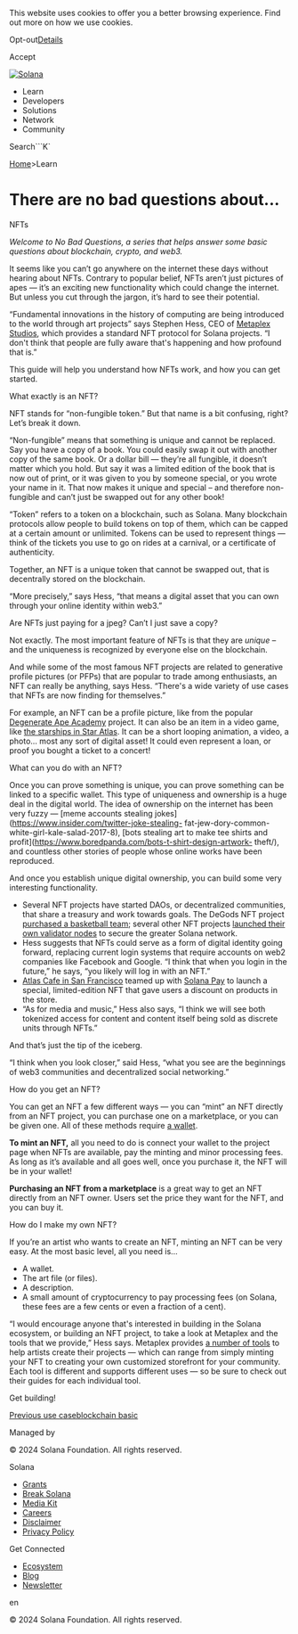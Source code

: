 This website uses cookies to offer you a better browsing experience. Find out
more on how we use cookies.

Opt-out[Details](/privacy-policy#collection-of-information)

Accept

[![Solana](/_next/static/media/logotype.e4df684f.svg)](/)

  * Learn
  * Developers
  * Solutions
  * Network
  * Community

Search```K`

[Home](/)>Learn

# There are no bad questions about...  
NFTs

 _Welcome to No Bad Questions, a series that helps answer some basic questions
about blockchain, crypto, and web3._

It seems like you can’t go anywhere on the internet these days without hearing
about NFTs. Contrary to popular belief, NFTs aren’t just pictures of apes —
it’s an exciting new functionality which could change the internet. But unless
you cut through the jargon, it’s hard to see their potential.

“Fundamental innovations in the history of computing are being introduced to
the world through art projects” says Stephen Hess, CEO of [Metaplex
Studios](https://www.metaplex.com/), which provides a standard NFT protocol
for Solana projects. “I don't think that people are fully aware that's
happening and how profound that is.”

This guide will help you understand how NFTs work, and how you can get
started.

What exactly is an NFT?

NFT stands for “non-fungible token.” But that name is a bit confusing, right?
Let’s break it down.

“Non-fungible” means that something is unique and cannot be replaced. Say you
have a copy of a book. You could easily swap it out with another copy of the
same book. Or a dollar bill — they’re all fungible, it doesn’t matter which
you hold. But say it was a limited edition of the book that is now out of
print, or it was given to you by someone special, or you wrote your name in
it. That now makes it unique and special – and therefore non-fungible and
can’t just be swapped out for any other book!

“Token” refers to a token on a blockchain, such as Solana. Many blockchain
protocols allow people to build tokens on top of them, which can be capped at
a certain amount or unlimited. Tokens can be used to represent things — think
of the tickets you use to go on rides at a carnival, or a certificate of
authenticity.

Together, an NFT is a unique token that cannot be swapped out, that is
decentrally stored on the blockchain.

“More precisely,” says Hess, “that means a digital asset that you can own
through your online identity within web3.”

Are NFTs just paying for a jpeg? Can’t I just save a copy?

Not exactly. The most important feature of NFTs is that they are _unique_ –
and the uniqueness is recognized by everyone else on the blockchain.

And while some of the most famous NFT projects are related to generative
profile pictures (or PFPs) that are popular to trade among enthusiasts, an NFT
can really be anything, says Hess. “There's a wide variety of use cases that
NFTs are now finding for themselves.”

For example, an NFT can be a profile picture, like from the popular
[Degenerate Ape Academy](https://www.degenape.academy/) project. It can also
be an item in a video game, like [the starships in Star
Atlas](https://solana.com/news/star-atlas-crypto-about-release-date). It can
be a short looping animation, a video, a photo… most any sort of digital
asset! It could even represent a loan, or proof you bought a ticket to a
concert!

What can you do with an NFT?

Once you can prove something is unique, you can prove something can be linked
to a specific wallet. This type of uniqueness and ownership is a huge deal in
the digital world. The idea of ownership on the internet has been very fuzzy —
[meme accounts stealing jokes](https://www.insider.com/twitter-joke-stealing-
fat-jew-dory-common-white-girl-kale-salad-2017-8), [bots stealing art to make
tee shirts and profit](https://www.boredpanda.com/bots-t-shirt-design-artwork-
theft/), and countless other stories of people whose online works have been
reproduced.

And once you establish unique digital ownership, you can build some very
interesting functionality.

  * Several NFT projects have started DAOs, or decentralized communities, that share a treasury and work towards goals. The DeGods NFT project [purchased a basketball team](https://www.yahoo.com/video/degods-dao-buys-big3-league-034614159.html); several other NFT projects [launched their own validator nodes](https://twitter.com/rajgokal/status/1503418953170755586) to secure the greater Solana network.
  * Hess suggests that NFTs could serve as a form of digital identity going forward, replacing current login systems that require accounts on web2 companies like Facebook and Google. “I think that when you login in the future,” he says, “you likely will log in with an NFT.”
  * [Atlas Cafe in San Francisco](https://solana.com/news/solana-pay-update-march-2022) teamed up with [Solana Pay](https://solanapay.com) to launch a special, limited-edition NFT that gave users a discount on products in the store.
  * “As for media and music,” Hess also says, “I think we will see both tokenized access for content and content itself being sold as discrete units through NFTs.”

And that’s just the tip of the iceberg.

“I think when you look closer,” said Hess, “what you see are the beginnings of
web3 communities and decentralized social networking.”

How do you get an NFT?

You can get an NFT a few different ways — you can “mint” an NFT directly from
an NFT project, you can purchase one on a marketplace, or you can be given
one. All of these methods require [a
wallet](https://solana.com/ecosystem/explore?categories=wallet).

**To mint an NFT,** all you need to do is connect your wallet to the project
page when NFTs are available, pay the minting and minor processing fees. As
long as it’s available and all goes well, once you purchase it, the NFT will
be in your wallet!

**Purchasing an NFT from a marketplace** is a great way to get an NFT directly
from an NFT owner. Users set the price they want for the NFT, and you can buy
it.

How do I make my own NFT?

If you’re an artist who wants to create an NFT, minting an NFT can be very
easy. At the most basic level, all you need is…

  * A wallet.
  * The art file (or files).
  * A description.
  * A small amount of cryptocurrency to pay processing fees (on Solana, these fees are a few cents or even a fraction of a cent).

“I would encourage anyone that's interested in building in the Solana
ecosystem, or building an NFT project, to take a look at Metaplex and the
tools that we provide,” Hess says. Metaplex provides [a number of
tools](https://www.metaplex.com/learn-creators) to help artists create their
projects — which can range from simply minting your NFT to creating your own
customized storefront for your community. Each tool is different and supports
different uses — so be sure to check out their guides for each individual
tool.

Get building!

[Previous use caseblockchain basic](/learn/blockchain-basics)

Managed by

[](/)

[](/youtube)[](/twitter)[](/discord)[](/reddit)[](/github)[](/telegram)

© 2024 Solana Foundation. All rights reserved.

Solana

  * [Grants](https://solana.org/grants)
  * [Break Solana](https://break.solana.com/)
  * [Media Kit](/branding)
  * [Careers](https://jobs.solana.com/)
  * [Disclaimer](/tos)
  * [Privacy Policy](/privacy-policy)

Get Connected

  * [Ecosystem](/ecosystem)
  * [Blog](/news)
  * [Newsletter](/newsletter)

en

© 2024 Solana Foundation. All rights reserved.

